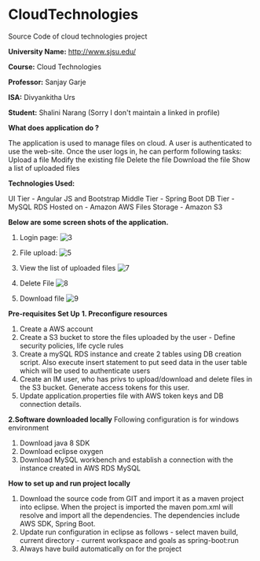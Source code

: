 # CloudTechnologies
Source Code of cloud technologies project

**University Name:** http://www.sjsu.edu/ 

**Course:** Cloud Technologies

**Professor:** Sanjay Garje 

**ISA:** Divyankitha Urs

**Student:** Shalini Narang (Sorry I don't maintain a linked in profile)


**What does application do ?**

The application is used to manage files on cloud. A user is authenticated to use the web-site. Once the user logs in, he can perform following tasks:
Upload a file
Modify the existing file
Delete the file
Download the file
Show a list of uploaded files

**Technologies Used:**

UI Tier - Angular JS and Bootstrap
Middle Tier - Spring Boot 
DB Tier - MySQL RDS
Hosted on - Amazon AWS
Files Storage - Amazon S3

**Below are some screen shots of the application.**

1. Login page:
![3](https://user-images.githubusercontent.com/31361406/31965230-80f1def6-b8bb-11e7-8f69-b06e0a73f872.png)

2. File upload:
![5](https://user-images.githubusercontent.com/31361406/31965273-b713460a-b8bb-11e7-9e54-6231068fe78c.png)

3. View the list of uploaded files
![7](https://user-images.githubusercontent.com/31361406/31965276-b8a34150-b8bb-11e7-9922-5efb43019e25.png)

4. Delete File
![8](https://user-images.githubusercontent.com/31361406/31965280-bd7b53b6-b8bb-11e7-8bec-8ad301bf99ee.png)

5. Download file
![9](https://user-images.githubusercontent.com/31361406/31965283-c03591de-b8bb-11e7-9d7b-eb0b664c39aa.png)

**Pre-requisites Set Up**
**1. Preconfigure resources**
1. Create a AWS account
2. Create a S3 bucket to store the files uploaded by the user  - Define security policies, life cycle rules 
3. Create a mySQL RDS instance and create 2 tables using DB creation script. Also execute insert statement to put seed data in the user table which will be used to authenticate users
4. Create an IM user, who has privs to upload/download and delete files in the S3 bucket. Generate access tokens for this user.
5. Update application.properties file with AWS token keys and DB connection details.

**2.Software downloaded locally**
Following configuration is for windows environment
1. Download java 8 SDK 
2. Download eclipse oxygen 
3. Download MySQL workbench and establish a connection with the instance created in AWS RDS MySQL

**How to set up and run project locally**
1. Download the source code from GIT and import it as a maven project into eclipse. When the project is imported the maven pom.xml will resolve and import all the dependencies. The dependencies include AWS SDK, Spring Boot.
2. Update run configuration in eclipse as follows - select maven build, current directory - current workspace and goals as  spring-boot:run
3. Always have build automatically on for the project

